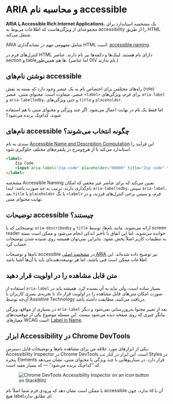 # ARIA و محاسبه نام accessible

**ARIA یا Accessible Rich Internet Applications**، یک مشخصه استاندارد برای مجموعه‌ای از ویژگی‌هاست که اطلاعات مربوط به accessibility را از طریق HTML منتقل می‌کند.

ARIA شامل مفهومی مهم در نشانه‌گذاری HTML است: [accessible naming](https://www.w3.org/WAI/ARIA/apg/practices/names-and-descriptions/).

کنترل‌های فرم در HTML دارای نام هستند. لینک‌ها و دکمه‌ها نیز نام دارند. عناصر section و table‌ها هم همین‌طور. (اما عناصر DIV نام ندارند.)

## نوشتن نام‌های accessible

راه‌های مختلفی برای اختصاص نام به یک عنصر وجود دارد که بسته به نقش (role) عنصر، متفاوت است: محتوای متنی، عنصر `<label>` برای فرم، ویژگی‌های `aria-label` و `aria-labelledby`، و حتی ویژگی‌های `title` و `placeholder`.

اما فقط یک نام در نهایت اعمال می‌شود. اگر چند ویژگی و محتوای متنی با هم استفاده شوند، کدام‌یک برنده می‌شود؟

## نام‌های accessible چگونه انتخاب می‌شوند؟

سندی به نام [Accessible Name and Description Computation](https://www.w3.org/TR/accname-1.2/) این فرآیند را استاندارد می‌کند تا از هرج‌ومرج در پلتفرم‌های مختلف جلوگیری شود.

```html
<label>
    Zip Code
    <input aria-label="zip-code" placeholder="00000" title="Zip code" type="number" />
</label>
```

مشخصه Accessible Naming تعیین می‌کند که برای عناصر غیر مخفی که امکان نام‌گذاری دارند، ترتیب به چه صورت باشد: ابتدا `aria-labelledby`، سپس `aria-label`، بعد `title` یا `placeholder` یا تگ `<label>` فرم، و سپس برخی کنترل‌های فرزند، و در نهایت محتوای متنی.

## توضیحات accessible چیستند؟

توضیحاتی که با `aria-describedby` و `title` ارائه می‌شوند، مانند نام‌ها، توسط screen reader خوانده می‌شوند. اما این اتفاق با تأخیر اندکی انجام می‌شود و ممکن است بسته به تنظیمات کاربر اصلاً پخش نشود. بنابراین نمی‌توان همیشه روی شنیده شدن توضیحات حساب کرد.

نام‌ها و توضیحات accessible در [مشخصه اصلی ARIA](https://www.w3.org/TR/wai-aria-1.2/#namecalculation) نیز توضیح داده شده‌اند. این اطلاعات ممکن است فنی باشند، اما هر توسعه‌دهنده‌ای باید با آن‌ها آشنا باشد.

## متن قابل مشاهده را در اولویت قرار دهید

استفاده از `aria-label` بسیار ساده است، ولی نباید به آن بسنده کرد. همیشه باید در صورت امکان متن‌های قابل مشاهده را در اولویت قرار داد تا تجربه‌ی بصری کاربران با آن‌چه توسط Assistive Technology دریافت می‌کنند، مطابقت داشته باشد.

در بسیاری از مواقع، ویژگی `aria-label` بعد از تغییر محتوا به‌روزرسانی نمی‌شود و دیگر بیانگر چیزی که روی صفحه دیده می‌شود نیست. این مسئله موضوع یکی از موفقیت‌های معیارهای WCAG است: [Label in Name](https://www.w3.org/WAI/WCAG22/Understanding/label-in-name.html).

## ابزار Accessibility در Chrome DevTools

یکی از ابزارهای مورد علاقه من برای مشاهده نام‌ها و توضیحات قابل دسترس، Accessibility Inspector در Chrome DevTools است. این ابزار در کنار تب Styles در پنجره Elements قرار دارد. در سناریوهایی با چند ویژگی یا محتوای متنی، نشان می‌دهد که “کدام‌یک برنده می‌شود” — که بسیار مفید است.

<figure className="my-6">
    <img src="/devtools-accessible-name.png" alt="Chrome DevTools Accessibility Inspector on an icon button on StackBlitz" />
</figure>

یا ممکن است نشان دهد که ورودی فرم شما اصلاً نام accessible ندارد، چون id آن با هیچ labelای تطابق ندارد. 